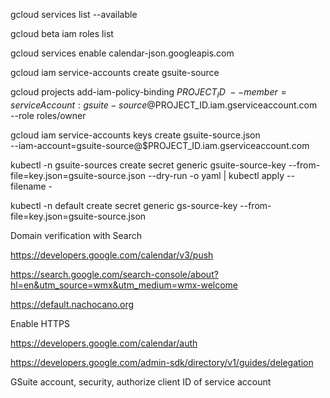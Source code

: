 gcloud services list --available

gcloud beta iam roles list

gcloud services enable calendar-json.googleapis.com

gcloud iam service-accounts create gsuite-source

gcloud projects add-iam-policy-binding $PROJECT_ID \
  --member=serviceAccount:gsuite-source@$PROJECT_ID.iam.gserviceaccount.com \
  --role roles/owner
  
gcloud iam service-accounts keys create gsuite-source.json \
  --iam-account=gsuite-source@$PROJECT_ID.iam.gserviceaccount.com  

kubectl -n gsuite-sources create secret generic gsuite-source-key --from-file=key.json=gsuite-source.json --dry-run -o yaml | kubectl apply --filename -

kubectl -n default create secret generic gs-source-key --from-file=key.json=gsuite-source.json

Domain verification with Search

https://developers.google.com/calendar/v3/push

https://search.google.com/search-console/about?hl=en&utm_source=wmx&utm_medium=wmx-welcome

https://default.nachocano.org

Enable HTTPS

https://developers.google.com/calendar/auth

https://developers.google.com/admin-sdk/directory/v1/guides/delegation

GSuite account, security, authorize client ID of service account



